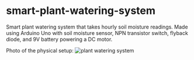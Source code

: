 # smart-plant-watering-system
Smart plant watering system that takes hourly soil moisture readings. Made using Arduino Uno with soil moisture sensor, NPN transistor switch, flyback diode, and 9V battery powering a DC motor. 

Photo of the physical setup:
![plant watering system](https://github.com/user-attachments/assets/50408004-0088-454d-9734-a569eded0ad8)
